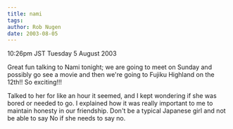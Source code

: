 ```yaml
---
title: nami
tags: 
author: Rob Nugen
date: 2003-08-05
---
```


<p class=date>10:26pm JST Tuesday 5 August 2003</p>

<p>Great fun talking to Nami tonight; we are going to meet on Sunday
and possibly go see a movie and then we're going to Fujiku Highland on
the 12th!!  So exciting!!!</p>

<p>Talked to her for like an hour it seemed, and I kept wondering if
she was bored or needed to go.  I explained how it was really
important to me to maintain honesty in our friendship.  Don't be a
typical Japanese girl and not be able to say No if she needs to say
no.</p>
